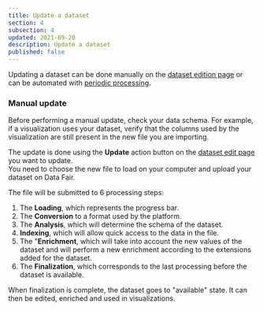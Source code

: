 ```yaml
---
title: Update a dataset
section: 4
subsection: 4
updated: 2021-09-20
description: Update a dataset
published: false
---
```


Updating a dataset can be done manually on the [dataset edition page](./user-guide/edition-dataset)  or can be automated with [periodic processing](./user-guide/processing).

### Manual update

Before performing a manual update, check your data schema. For example, if a visualization uses your dataset, verify that the columns used by the visualization are still present in the new file you are importing.

The update is done using the **Update** action button on the [dataset edit page](./user-guide/edition-dataset) you want to update.  
You need to choose the new file to load on your computer and upload your dataset on Data Fair.

The file will be submitted to 6 processing steps:

1. The **Loading**, which represents the progress bar.
2. The **Conversion** to a format used by the platform.
3. The **Analysis**, which will determine the schema of the dataset.
4. **Indexing**, which will allow quick access to the data in the file.
5. The "**Enrichment**, which will take into account the new values ​​of the dataset and will perform a new enrichment according to the extensions added for the dataset.
6. The **Finalization**, which corresponds to the last processing before the dataset is available.

<p>
</p>
When finalization is complete, the dataset goes to "available" state.  
It can then be edited, enriched and used in visualizations.
